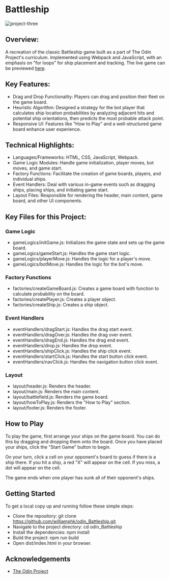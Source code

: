 # Battleship

![project-three](https://github.com/williamphk/odin_Battleship/assets/65807958/d79b46b2-3078-4def-9858-066762f6e1b2)

## Overview:

A recreation of the classic Battleship game built as a part of The Odin Project's curriculum. Implemented using Webpack and JavaScript, with an emphasis on "for loops" for ship placement and tracking. The live game can be previewed [here](https://williamphk.github.io/odin_Battleship/).

## Key Features:
- Drag and Drop Functionality: Players can drag and position their fleet on the game board.
- Heuristic Algorithm: Designed a strategy for the bot player that calculates ship location probabilities by analyzing adjacent hits and potential ship orientations, then predicts the most probable attack point.
- Responsive UI: Features like "How to Play" and a well-structured game board enhance user experience.

## Technical Highlights:

- Languages/Frameworks: HTML, CSS, JavaScript, Webpack.
- Game Logic Modules: Handle game initialization, player moves, bot moves, and game start.
- Factory Functions: Facilitate the creation of game boards, players, and individual ships.
- Event Handlers: Deal with various in-game events such as dragging ships, placing ships, and initiating game start.
- Layout Files: Responsible for rendering the header, main content, game board, and other UI components.

## Key Files for this Project:
### Game Logic
- gameLogics/initGame.js: Initializes the game state and sets up the game board.
- gameLogics/gameStart.js: Handles the game start logic.
- gameLogics/playerMove.js: Handles the logic for a player's move.
- gameLogics/botMove.js: Handles the logic for the bot's move.

### Factory Functions
- factories/createGameBoard.js: Creates a game board with function to calculate probability on the board.
- factories/createPlayer.js: Creates a player object.
- factories/createShip.js: Creates a ship object.

### Event Handlers
- eventHandlers/dragStart.js: Handles the drag start event.
- eventHandlers/dragOver.js: Handles the drag over event.
- eventHandlers/dragEnd.js: Handles the drag end event.
- eventHandlers/drop.js: Handles the drop event.
- eventHandlers/shipClick.js: Handles the ship click event.
- eventHandlers/startClick.js: Handles the start button click event.
- eventHandlers/navClick.js: Handles the navigation button click event.

### Layout
- layout/header.js: Renders the header.
- layout/main.js: Renders the main content.
- layout/battlefield.js: Renders the game board.
- layout/howToPlay.js:  Renders the "How to Play" section.
- layout/footer.js: Renders the footer.

## How to Play
To play the game, first arrange your ships on the game board. You can do this by dragging and dropping them onto the board. Once you have placed your ships, click the "Start Game" button to begin.

On your turn, click a cell on your opponent's board to guess if there is a ship there. If you hit a ship, a red "X" will appear on the cell. If you miss, a  dot will appear on the cell.

The game ends when one player has sunk all of their opponent's ships.

## Getting Started
To get a local copy up and running follow these simple steps:

- Clone the repository: git clone https://github.com/williamphk/odin_Battleship.git
- Navigate to the project directory: cd odin_Battleship
- Install the dependencies: npm install
- Build the project: npm run build
- Open dist/index.html in your browser.

## Acknowledgements
- [The Odin Project](https://www.theodinproject.com/)
